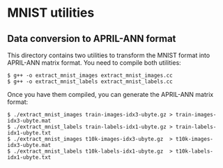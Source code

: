 MNIST utilities
===============

Data conversion to APRIL-ANN format
-----------------------------------

This directory contains two utilities to transform the MNIST format into
APRIL-ANN matrix format. You need to compile both utilities:

```
$ g++ -o extract_mnist_images extract_mnist_images.cc
$ g++ -o extract_mnist_labels extract_mnist_labels.cc
```

Once you have them compiled, you can generate the APRIL-ANN matrix format:

```
$ ./extract_mnist_images train-images-idx3-ubyte.gz > train-images-idx3-ubyte.mat
$ ./extract_mnist_labels train-labels-idx1-ubyte.gz > train-labels-idx1-ubyte.txt
$ ./extract_mnist_images t10k-images-idx3-ubyte.gz  > t10k-images-idx3-ubyte.mat
$ ./extract_mnist_labels t10k-labels-idx1-ubyte.gz  > t10k-labels-idx1-ubyte.txt
```
